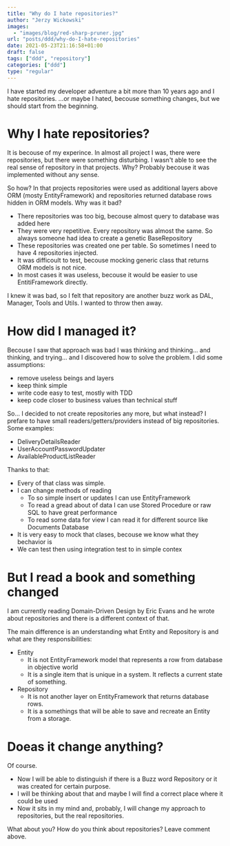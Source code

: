 ```yaml
---
title: "Why do I hate repositories?"
author: "Jerzy Wickowski"
images:
  - "images/blog/red-sharp-pruner.jpg"
url: "posts/ddd/why-do-I-hate-repositories"
date: 2021-05-23T21:16:58+01:00
draft: false
tags: ["ddd", "repository"]
categories: ["ddd"]
type: "regular"
---
```


I have started my developer adventure a bit more than 10 years ago and I hate repositories. ...or maybe I hated, becouse something changes, but we should start from the beginning.

# Why I hate repositories?
It is becouse of my experince. In almost all project I was, there were repositories, but there were something disturbing. I wasn't able to see the real sense of repository in that projects. Why? Probably becouse it was implemented without any sense. 

So how? In that projects repositories were used as additional layers above ORM (mosty EntityFramework) and repositories returned database rows hidden in ORM models. Why was it bad?
- There repositories was too big, becouse almost query to database was added here
- They were very repetitive. Every repository was almost the same. So always someone had idea to create a genetic BaseRepository
- These repositories was created one per table. So sometimes I need to have 4 repositories injected.
- It was difficoult to test, becouse mocking generic class that returns ORM models is not nice.
- In most cases it was useless, becouse it would be easier to use EntitiFramework directly.

I knew it was bad, so I felt that repository are another buzz work as DAL, Manager, Tools and Utils. I wanted to throw then away.

# How did I managed it?
Becouse I saw that approach was bad I was thinking and thinking... and thinking, and trying... and I discovered how to solve the problem. I did some assumptions:
- remove useless beings and layers
- keep think simple
- write code easy to test, mostly with TDD
- keep code closer to business values than technical stuff

So... I decided to not create repositories any more, but what instead? I prefare to have small readers/getters/providers instead of big repositories. Some examples:
- DeliveryDetailsReader
- UserAccountPasswordUpdater
- AvailableProductListReader

Thanks to that:
- Every of that class was simple.
- I can change methods of reading
  - To so simple insert or updates I can use EntityFramework
  - To read a gread about of data I can use Stored Procedure or raw SQL to have great performance
  - To read some data for view I can read it for different source like Documents Database
- It is very easy to mock that clases, becouse we know what they bechavior is
- We can test then using integration test to in simple contex


# But I read a book and something changed
I am currently reading Domain-Driven Design by Eric Evans and he wrote about repositories and there is a different context of that. 

The main difference is an understanding what Entity and Repository is and what are they responsibilities:
- Entity
  - It is not EntityFramework model that represents a row from database in objective world
  - It is a single item that is unique in a system. It reflects a current state of something.
- Repository
  - It is not another layer on EntityFramework that returns database rows. 
  - It is a somethings that will be able to save and recreate an Entity from a storage.

# Doeas it change anything?
Of course. 
- Now I will be able to distinguish if there is a Buzz word Repository or it was created for certain purpose.
- I will be thinking about that and maybe I will find a correct place where it could be used
- Now it sits in my mind and, probably, I will change my approach to repositories, but the real repositories. 

What about you? How do you think about repositories? Leave comment above.
